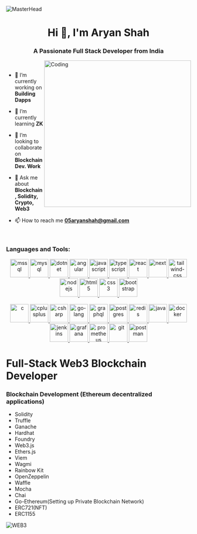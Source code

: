 ![MasterHead](https://feature.undp.org/beyond-bitcoin/assets/hxFnAcINBZ/block2.gif)
<h1 align="center">Hi 👋, I'm Aryan Shah</h1>
<h3 align="center">A Passionate Full Stack Developer from India</h3>
<img align="right" alt="Coding" width="400" src="https://camo.githubusercontent.com/e20822b4282c07ffd010cd05f855a6561d3b62358ca9e607e4901288dd748fcb/68747470733a2f2f63646e2e6472696262626c652e636f6d2f75736572732f323133313939332f73637265656e73686f74732f343934383733362f74686f75676874776f726b732d6769665f6472696262626c652e676966">

<br />

- 🔭 I’m currently working on **Building Dapps**

- 🌱 I’m currently learning **ZK**

- 👯 I’m looking to collaborate on **Blockchain Dev. Work**

- 💬 Ask me about **Blockchain, Solidity, Crypto, Web3**

- 📫 How to reach me **05aryanshah@gmail.com**

<p align="left">
</p>


<br />
<h3 align="left">Languages and Tools:</h3>

<div style="display:inline_block" align="center">
    <a href="https://www.microsoft.com/en-us/sql-server" target="_blank" rel="noreferrer"> <img src="https://www.svgrepo.com/show/303229/microsoft-sql-server-logo.svg" alt="mssql" width="50" height="50" /> </a>
    <a href="https://www.mysql.com/" target="_blank" rel="noreferrer"> <img src="https://cdn.jsdelivr.net/gh/devicons/devicon/icons/mysql/mysql-plain-wordmark.svg" alt="mysql" width="50" height="50" /> </a>
    <a href="https://dotnet.microsoft.com/" target="_blank" rel="noreferrer"> <img src="https://cdn.jsdelivr.net/gh/devicons/devicon/icons/dot-net/dot-net-plain-wordmark.svg" alt="dotnet" width="50" height="50" /> </a>
   <a href="https://angular.io" target="_blank" rel="noreferrer"> <img src="https://angular.io/assets/images/logos/angular/angular.svg" alt="angular" width="50" height="50" /> </a>
    <a href="https://developer.mozilla.org/en-US/docs/Web/JavaScript" target="_blank" rel="noreferrer">       
        <img src="https://cdn.jsdelivr.net/gh/devicons/devicon/icons/javascript/javascript-original.svg" alt="javascript" width="50" height="50"/>          
    </a>
    <a href="https://www.typescriptlang.org/" target="_blank" rel="noreferrer"> 
        <img src="https://cdn.jsdelivr.net/gh/devicons/devicon/icons/typescript/typescript-original.svg" alt="typescript" width="50" height="50" /> 
    </a>
    <a href="https://reactjs.org/" target="_blank" rel="noreferrer"> 
        <img src="https://cdn.jsdelivr.net/gh/devicons/devicon/icons/react/react-original-wordmark.svg" alt="react" width="50" height="50" /> 
    </a>
    <a href="https://nextjs.org/" target="_blank" rel="noreferrer"> 
        <img src="https://github.com/0xAryanShah/0xAryanShah/assets/104650624/c09e4a5b-d55d-4a6f-b46c-f226f011fb44" alt="next" width="50" height="50" fill="blue" /> 
    </a>
    <a href="https://tailwindcss.com/" target="_blank" rel="noreferrer"> 
        <img src="https://cdn.jsdelivr.net/gh/devicons/devicon/icons/tailwindcss/tailwindcss-plain.svg" alt="tailwind-css" width="50" height="50" /> 
    </a>
    <a href="https://nodejs.org" target="_blank" rel="noreferrer"> <img src="https://cdn.jsdelivr.net/gh/devicons/devicon/icons/nodejs/nodejs-original.svg" alt="nodejs" width="50" height="50" /> </a>
    <a href="https://www.w3.org/html/" target="_blank" rel="noreferrer"> <img src="https://cdn.jsdelivr.net/gh/devicons/devicon/icons/html5/html5-original.svg" alt="html5" width="50" height="50" /> </a>
    <a href="https://www.w3schools.com/css/" target="_blank" rel="noreferrer"> <img src="https://cdn.jsdelivr.net/gh/devicons/devicon/icons/css3/css3-original.svg" alt="css3" width="50" height="50" /> </a>
    <a href="https://getbootstrap.com" target="_blank" rel="noreferrer"> <img src="https://cdn.jsdelivr.net/gh/devicons/devicon/icons/bootstrap/bootstrap-original.svg" alt="bootstrap" width="50" height="50" /> </a>  
</div>
<br>
<div style="display:inline_block" align="center">
    <a href="https://www.cprogramming.com/" target="_blank" rel="noreferrer"> <img src="https://cdn.jsdelivr.net/gh/devicons/devicon/icons/c/c-original.svg" alt="c" width="50" height="50" /> </a>
    <a href="https://www.w3schools.com/cpp/" target="_blank" rel="noreferrer"> 
        <img src="https://cdn.jsdelivr.net/gh/devicons/devicon/icons/cplusplus/cplusplus-original.svg" alt="cplusplus" width="50" height="50" /> 
    </a>
    <a href="https://www.w3schools.com/cs/" target="_blank" rel="noreferrer"> <img src="https://cdn.jsdelivr.net/gh/devicons/devicon/icons/csharp/csharp-original.svg" alt="csharp" width="50" height="50" /> </a>
    <a href="https://go.dev/" target="_blank" rel="noreferrer"> 
        <img src="https://cdn.jsdelivr.net/gh/devicons/devicon/icons/go/go-original-wordmark.svg" alt="go-lang" width="50" height="50" /> 
    </a> 
    <a href="https://graphql.org/" target="_blank" rel="noreferrer"> 
        <img src="https://cdn.jsdelivr.net/gh/devicons/devicon/icons/graphql/graphql-plain-wordmark.svg" alt="graphql" width="50" height="50" /> 
    </a> 
    <a href="https://www.postgresql.org/" target="_blank" rel="noreferrer"> 
        <img src="https://cdn.jsdelivr.net/gh/devicons/devicon/icons/postgresql/postgresql-plain-wordmark.svg" alt="postgres" width="50" height="50" /> 
    </a> 
    <a href="https://redis.io/" target="_blank" rel="noreferrer"> 
        <img src="https://cdn.jsdelivr.net/gh/devicons/devicon/icons/redis/redis-plain-wordmark.svg" alt="redis" width="50" height="50" /> 
    </a>
    <a href="https://www.java.com" target="_blank" rel="noreferrer"> 
        <img src="https://cdn.jsdelivr.net/gh/devicons/devicon/icons/java/java-plain-wordmark.svg" alt="java" width="50" height="50" /> 
    </a>    
    <a href="https://www.docker.com/" target="_blank" rel="noreferrer"> 
        <img src="https://cdn.jsdelivr.net/gh/devicons/devicon/icons/docker/docker-plain-wordmark.svg" alt="docker" width="50" height="50" /> 
    </a> 
    <a href="https://www.jenkins.io/" target="_blank" rel="noreferrer"> 
        <img src="https://cdn.jsdelivr.net/gh/devicons/devicon/icons/jenkins/jenkins-original.svg" alt="jenkins" width="50" height="50" /> 
    </a>
    <a href="https://grafana.com/" target="_blank" rel="noreferrer"> 
        <img src="https://cdn.jsdelivr.net/gh/devicons/devicon/icons/grafana/grafana-original-wordmark.svg" alt="grafana" width="50" height="50" /> 
    </a>
    <a href="https://prometheus.io/" target="_blank" rel="noreferrer"> 
        <img src="https://cdn.jsdelivr.net/gh/devicons/devicon/icons/prometheus/prometheus-original-wordmark.svg" alt="prometheus" width="50" height="50" /> 
    </a>
    <a href="https://git-scm.com/" target="_blank" rel="noreferrer"> 
        <img src="https://www.vectorlogo.zone/logos/git-scm/git-scm-icon.svg" alt="git" width="50" height="50" /> 
    </a>      
    <a href="https://postman.com" target="_blank" rel="noreferrer"> <img src="https://www.vectorlogo.zone/logos/getpostman/getpostman-icon.svg" alt="postman" width="50" height="50" /> </a>    
</div>

  
# Full-Stack Web3 Blockchain Developer  

### Blockchain Development (Ethereum decentralized applications)

- Solidity
- Truffle
- Ganache
- Hardhat
- Foundry
- Web3.js
- Ethers.js
- Viem
- Wagmi
- Rainbow Kit
- OpenZeppelin
- Waffle
- Mocha
- Chai
- Go-Ethereum(Setting up Private Blockchain Network)
- ERC721(NFT)
- ERC1155

<img align="center" alt="WEB3" src="https://i0.wp.com/bitcoinke.io/wp-content/uploads/2022/01/Web-3.0-GIF-2.gif">
